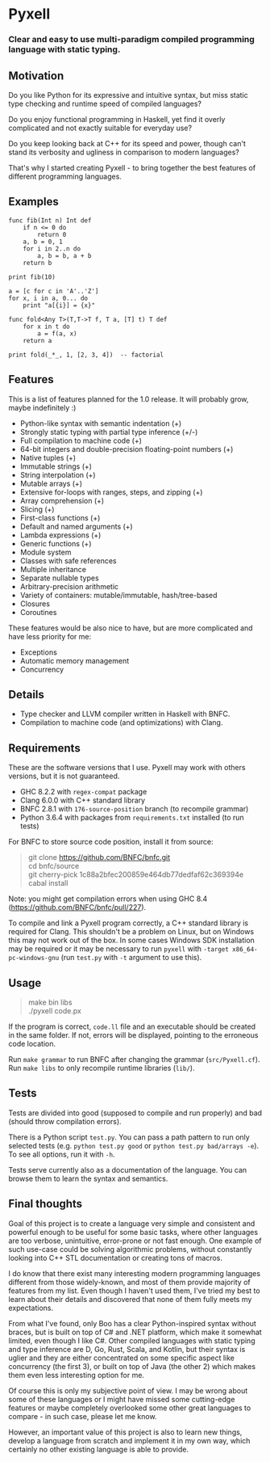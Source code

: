 Pyxell
======

### Clear and easy to use multi-paradigm compiled programming language with static typing. ###


Motivation
----------

Do you like Python for its expressive and intuitive syntax, but miss static type checking and runtime speed of compiled languages?

Do you enjoy functional programming in Haskell, yet find it overly complicated and not exactly suitable for everyday use?

Do you keep looking back at C++ for its speed and power, though can't stand its verbosity and ugliness in comparison to modern languages?

That's why I started creating Pyxell - to bring together the best features of different programming languages.


Examples
--------

```
func fib(Int n) Int def
    if n <= 0 do
        return 0
    a, b = 0, 1
    for i in 2..n do
        a, b = b, a + b
    return b
        
print fib(10)
```

```
a = [c for c in 'A'..'Z']
for x, i in a, 0... do
    print "a[{i}] = {x}" 
```

```
func fold<Any T>(T,T->T f, T a, [T] t) T def
    for x in t do
        a = f(a, x)
    return a

print fold(_*_, 1, [2, 3, 4])  -- factorial
```


Features
--------

This is a list of features planned for the 1.0 release. It will probably grow, maybe indefinitely :)

* Python-like syntax with semantic indentation (+)
* Strongly static typing with partial type inference (+/-)
* Full compilation to machine code (+)
* 64-bit integers and double-precision floating-point numbers (+)
* Native tuples (+)
* Immutable strings (+)
* String interpolation (+)
* Mutable arrays (+)
* Extensive for-loops with ranges, steps, and zipping (+)
* Array comprehension (+)
* Slicing (+)
* First-class functions (+)
* Default and named arguments (+)
* Lambda expressions (+)
* Generic functions (+)
* Module system
* Classes with safe references
* Multiple inheritance
* Separate nullable types
* Arbitrary-precision arithmetic
* Variety of containers: mutable/immutable, hash/tree-based
* Closures
* Coroutines

These features would be also nice to have, but are more complicated and have less priority for me:

* Exceptions
* Automatic memory management
* Concurrency


Details
-------

* Type checker and LLVM compiler written in Haskell with BNFC.
* Compilation to machine code (and optimizations) with Clang.


Requirements
------------

These are the software versions that I use. Pyxell may work with others versions, but it is not guaranteed.

* GHC 8.2.2 with `regex-compat` package
* Clang 6.0.0 with C++ standard library
* BNFC 2.8.1 with `176-source-position` branch (to recompile grammar)
* Python 3.6.4 with packages from `requirements.txt` installed (to run tests)

For BNFC to store source code position, install it from source:

> git clone https://github.com/BNFC/bnfc.git \
> cd bnfc/source \
> git cherry-pick 1c88a2bfec200859e464db77dedfaf62c369394e \
> cabal install

Note: you might get compilation errors when using GHC 8.4 (https://github.com/BNFC/bnfc/pull/227).

To compile and link a Pyxell program correctly, a C++ standard library is required for Clang.
This shouldn't be a problem on Linux, but on Windows this may not work out of the box.
In some cases Windows SDK installation may be required
or it may be necessary to run `pyxell` with `-target x86_64-pc-windows-gnu`
(run `test.py` with `-t` argument to use this).


Usage
-----

> make bin libs \
> ./pyxell code.px

If the program is correct, `code.ll` file and an executable should be created in the same folder.
If not, errors will be displayed, pointing to the erroneous code location.

Run `make grammar` to run BNFC after changing the grammar (`src/Pyxell.cf`).
Run `make libs` to only recompile runtime libraries (`lib/`).


Tests
-----

Tests are divided into good (supposed to compile and run properly) and bad (should throw compilation errors).

There is a Python script `test.py`.
You can pass a path pattern to run only selected tests (e.g. `python test.py good` or `python test.py bad/arrays -e`).
To see all options, run it with `-h`.

Tests serve currently also as a documentation of the language.
You can browse them to learn the syntax and semantics.


Final thoughts
--------------

Goal of this project is to create a language very simple and consistent and powerful enough to be useful
for some basic tasks, where other languages are too verbose, unintuitive, error-prone or not fast enough.
One example of such use-case could be solving algorithmic problems,
without constantly looking into C++ STL documentation or creating tons of macros.

I do know that there exist many interesting modern programming languages different from those widely-known,
and most of them provide majority of features from my list. Even though I haven't used them,
I've tried my best to learn about their details and discovered that none of them fully meets my expectations.

From what I've found, only Boo has a clear Python-inspired syntax without braces, but is built on top of
C# and .NET platform, which make it somewhat limited, even though I like C#.
Other compiled languages with static typing and type inference are D, Go, Rust, Scala, and Kotlin,
but their syntax is uglier and they are either concentrated on some specific aspect like concurrency (the first 3),
or built on top of Java (the other 2) which makes them even less interesting option for me.

Of course this is only my subjective point of view. I may be wrong about some of these languages
or I might have missed some cutting-edge features or maybe completely overlooked
some other great languages to compare - in such case, please let me know.

However, an important value of this project is also to learn new things, develop a language from scratch
and implement it in my own way, which certainly no other existing language is able to provide.
